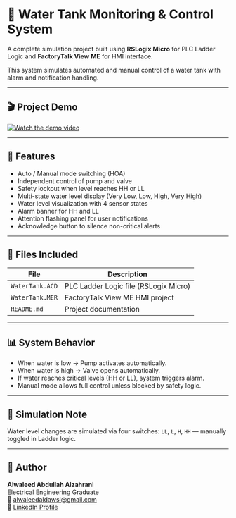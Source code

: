 # 🚰 Water Tank Monitoring & Control System

A complete simulation project built using **RSLogix Micro** for PLC Ladder Logic and **FactoryTalk View ME** for HMI interface.

This system simulates automated and manual control of a water tank with alarm and notification handling.

---

## 🎬 Project Demo

[![Watch the demo video](https://img.youtube.com/vi/iIhKhjNIBaA/0.jpg)](https://youtu.be/iIhKhjNIBaA)

---

## 🧠 Features

- Auto / Manual mode switching (HOA)
- Independent control of pump and valve
- Safety lockout when level reaches HH or LL
- Multi-state water level display (Very Low, Low, High, Very High)
- Water level visualization with 4 sensor states
- Alarm banner for HH and LL
- Attention flashing panel for user notifications
- Acknowledge button to silence non-critical alerts

---

## 📁 Files Included

| File | Description |
|------|-------------|
| `WaterTank.ACD` | PLC Ladder Logic file (RSLogix Micro) |
| `WaterTank.MER` | FactoryTalk View ME HMI project |
| `README.md` | Project documentation |


---

## 📊 System Behavior

- When water is low → Pump activates automatically.
- When water is high → Valve opens automatically.
- If water reaches critical levels (HH or LL), system triggers alarm.
- Manual mode allows full control unless blocked by safety logic.

---

## 🧪 Simulation Note

Water level changes are simulated via four switches:
`LL`, `L`, `H`, `HH` — manually toggled in Ladder logic.

---

## 👤 Author

**Alwaleed Abdullah Alzahrani**  
Electrical Engineering Graduate  
📧 alwaleedaldawsi@gmail.com  
🔗 [LinkedIn Profile](https://www.linkedin.com/in/alwaleedalzahrani)
